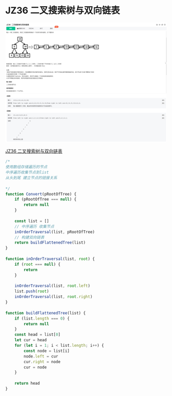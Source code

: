 # JZ36 二叉搜索树与双向链表

![1](./img/JZ36%20二叉搜索树与双向链表%201.jpg)
![2](./img/JZ36%20二叉搜索树与双向链表%202.jpg)


[JZ36 二叉搜索树与双向链表](https://www.nowcoder.com/practice/947f6eb80d944a84850b0538bf0ec3a5?tpId=13&tqId=23253&ru=/exam/oj/ta&qru=/ta/coding-interviews/question-ranking&sourceUrl=%2Fexam%2Foj%2Fta%3FtpId%3D13)

```js
/* 
使用数组存储遍历的节点
中序遍历收集节点到list
从头到尾 建立节点的链接关系

*/
function Convert(pRootOfTree) {
	if (pRootOfTree === null) {
		return null
	}

	const list = []
	// 中序遍历 收集节点
	inOrderTraversal(list, pRootOfTree)
	// 构建双向链表
	return buildFlattenedTree(list)
}

function inOrderTraversal(list, root) {
	if (root === null) {
		return
	}

	inOrderTraversal(list, root.left)
	list.push(root)
	inOrderTraversal(list, root.right)
}

function buildFlattenedTree(list) {
	if (list.length === 0) {
		return null
	}
	const head = list[0]
	let cur = head
	for (let i = 1; i < list.length; i++) {
		const node = list[i]
		node.left = cur
		cur.right = node
		cur = node
	}

	return head
}

```
